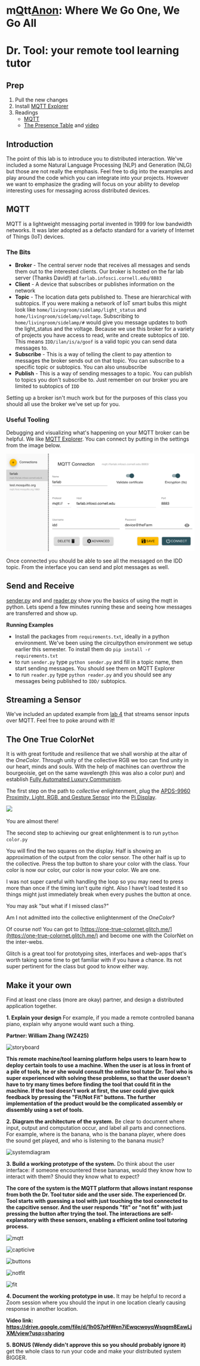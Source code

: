 # m[Q](https://en.wikipedia.org/wiki/QAnon)tt[Anon](https://en.wikipedia.org/wiki/QAnon): Where We Go One, We Go All

# Dr. Tool: your remote tool learning tutor

## Prep

1. Pull the new changes
2. Install [MQTT Explorer](http://mqtt-explorer.com/)
3. Readings 
   * [MQTT](#MQTT)
   * [The Presence Table](https://dl.acm.org/doi/10.1145/1935701.1935800) and [video](https://vimeo.com/15932020)


## Introduction

The point of this lab is to introduce you to distributed interaction. We've included a some Natural Language Processing (NLP) and Generation (NLG) but those are not really the emphasis. Feel free to dig into the examples and play around the code which you can integrate into your projects. However we want to emphasize the grading will focus on your ability to develop interesting uses for messaging across distributed devices. 

## MQTT

MQTT is a lightweight messaging portal invented in 1999 for low bandwidth networks. It was later adopted as a defacto standard for a variety of Internet of Things (IoT) devices. 

### The Bits

* **Broker** - The central server node that receives all messages and sends them out to the interested clients. Our broker is hosted on the far lab server (Thanks David!) at `farlab.infosci.cornell.edu/8883`
* **Client** - A device that subscribes or publishes information on the network
* **Topic** - The location data gets published to. These are hierarchical with subtopics. If you were making a network of IoT smart bulbs this might look like `home/livingroom/sidelamp/light_status` and `home/livingroom/sidelamp/voltage`. Subscribing to `home/livingroom/sidelamp/#` would give you message updates to both the light_status and the voltage. Because we use this broker for a variety of projects you have access to read, write and create subtopics of `IDD`. This means `IDD/ilan/is/a/goof` is a valid topic you can send data messages to.
*  **Subscribe** - This is a way of telling the client to pay attention to messages the broker sends out on that topic. You can subscribe to a specific topic or subtopics. You can also unsubscribe
* **Publish** - This is a way of sending messages to a topic. You can publish to topics you don't subscribe to. Just remember on our broker you are limited to subtopics of `IDD`

Setting up a broker isn't much work but for the purposes of this class you should all use the broker we've set up for you. 

### Useful Tooling

Debugging and visualizing what's happening on your MQTT broker can be helpful. We like [MQTT Explorer](http://mqtt-explorer.com/). You can connect by putting in the settings from the image below.



![input settings](https://github.com/FAR-Lab/Interactive-Lab-Hub/blob/Spring2021/Lab%206/imgs/mqtt_explorer.png?raw=true)



Once connected you should be able to see all the messaged on the IDD topic. From the interface you can send and plot messages as well.



## Send and Receive 

[sender.py](./sender.py) and and [reader.py](./reader.py) show you the basics of using the mqtt in python.  Lets spend a few minutes running these and seeing how messages are transferred and show up. 

**Running Examples**

* Install the packages from `requirements.txt`, ideally in a python environment. We've been using the circuitpython environment we setup earlier this semester. To install them do `pip install -r requirements.txt`
* to run `sender.py` type `python sender.py` and fill in a topic name, then start sending messages. You should see them on MQTT Explorer
* to run `reader.py` type `python reader.py` and you should see any messages being published to `IDD/` subtopics.

## Streaming a Sensor

We've included an updated example from [lab 4](https://github.com/FAR-Lab/Interactive-Lab-Hub/tree/Spring2021/Lab%204) that streams sensor inputs over MQTT. Feel free to poke around with it!

## The One True ColorNet

It is with great fortitude and resilience that we shall worship at the altar of the *OneColor*. Through unity of the collective RGB we too can find unity in our heart, minds and souls. With the help of machines can  overthrow the bourgeoisie, get on the same wavelength (this was also a color pun) and establish [Fully Automated Luxury Communism](https://en.wikipedia.org/wiki/Fully_Automated_Luxury_Communism).

The first step on the path to *collective* enlightenment, plug the [APDS-9960 Proximity, Light, RGB, and Gesture Sensor](https://www.adafruit.com/product/3595) into the [Pi Display](https://www.adafruit.com/product/4393).

<img src="https://cdn-shop.adafruit.com/970x728/3595-03.jpg" height="300">

You are almost there!

The second step to achieving our great enlightenment is to run `python color.py`

You will find the two squares on the display. Half is showing an approximation of the output from the color sensor. The other half is up to the collective. Press the top button to share your color with the class. Your color is now our color, our color is now your color. We are one. 

I was not super careful with handling the loop so you may need to press more than once if the timing isn't quite right. Also I have't load tested it so things might just immediately break when every pushes the button at once.

You may ask "but what if I missed class?"

Am I not admitted into the collective enlightenment of the *OneColor*?

Of course not! You can got to [https://one-true-colornet.glitch.me/](https://one-true-colornet.glitch.me/) and become one with the ColorNet on the inter-webs.

Glitch is a great tool for prototyping sites, interfaces and web-apps that's worth taking some time to get familiar with if you have a chance. Its not super pertinent for the class but good to know either way. 



## Make it your own

Find at least one class (more are okay) partner, and design a distributed application together. 

**1. Explain your design** For example, if you made a remote controlled banana piano, explain why anyone would want such a thing.

**Partner: William Zhang (WZ425)**

![storyboard](https://github.com/Jeannelialbedo/Interactive-Lab-Hub/blob/Spring2021/Lab%206/storyboard.jpg)

**This remote machine/tool learning platform helps users to learn how to deploy certain tools to use a machine. When the user is at loss in front of a pile of tools, he or she would consult the online tool tutor Dr. Tool who is super experienced with solving these problems, so that the user doesn't have to try many times before finding the tool that could fit in the machine. If the tool doesn't work at first, the user could give quick feedback by pressing the "Fit/Not Fit" buttons. The further implementation of the product would be the complicated assembly or dissembly using a set of tools.**

**2. Diagram the architecture of the system.** Be clear to document where input, output and computation occur, and label all parts and connections. For example, where is the banana, who is the banana player, where does the sound get played, and who is listening to the banana music?

![systemdiagram](https://github.com/Jeannelialbedo/Interactive-Lab-Hub/blob/Spring2021/Lab%206/system%20building.jpg)

**3. Build a working prototype of the system.** Do think about the user interface: if someone encountered these bananas, would they know how to interact with them? Should they know what to expect?

**The core of the system is the MQTT platform that allows instant response from both the Dr. Tool tutor side and the user side. The experienced Dr. Tool starts with guessing a tool with just touching the tool connected to the capcitive sensor. And the user responds "fit" or "not fit" with just pressing the button after trying the tool. The interactions are self-explanatory with these sensors, enabling a efficient online tool tutoring process.**

![mqtt](https://github.com/Jeannelialbedo/Interactive-Lab-Hub/blob/Spring2021/Lab%206/mqtt.jpg)

![capticive](https://github.com/Jeannelialbedo/Interactive-Lab-Hub/blob/Spring2021/Lab%206/capcitive%20tools.jpg)

![buttons](https://github.com/Jeannelialbedo/Interactive-Lab-Hub/blob/Spring2021/Lab%206/fitnotfitbuttons.jpg)

![notfit](https://github.com/Jeannelialbedo/Interactive-Lab-Hub/blob/Spring2021/Lab%206/wrench.jpg)

![fit](https://github.com/Jeannelialbedo/Interactive-Lab-Hub/blob/Spring2021/Lab%206/plier.jpg)


**4. Document the working prototype in use.** It may be helpful to record a Zoom session where you should the input in one location clearly causing response in another location.

**Video link: https://drive.google.com/file/d/1h0S7pHWen7iEwqcwoyqWsqgm8EawLjXM/view?usp=sharing**

**5. BONUS (Wendy didn't approve this so you should probably ignore it)** get the whole class to run your code and make your distributed system BIGGER.
